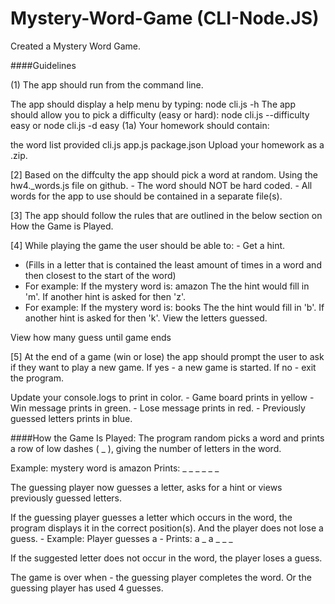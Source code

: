 # Mystery-Word-Game (CLI-Node.JS)

Created a Mystery Word Game.

####Guidelines

(1) The app should run from the command line. 

The app should display a help menu by typing: 
node cli.js -h
The app should allow you to pick a difficulty (easy or hard): 
node cli.js --difficulty easy or node cli.js -d easy
(1a) Your homework should contain:

the word list provided
cli.js
app.js
package.json
Upload your homework as a .zip.


[2] Based on the diffculty the app should pick a word at random. Using the hw4._words.js file on github. - The word should NOT be hard coded. - All words for the app to use should be contained in a separate file(s). 

[3] The app should follow the rules that are outlined in the below section on How the Game is Played. 

[4] While playing the game the user should be able to: - Get a hint. 
- (Fills in a letter that is contained the least amount of times in a word and then closest to the start of the word) 
- For example: If the mystery word is: amazon The the hint would fill in 'm'. If another hint is asked for then 'z'. 
- For example: If the mystery word is: books The the hint would fill in 'b'. If another hint is asked for then 'k'. 
View the letters guessed.

View how many guess until game ends


[5] At the end of a game (win or lose) the app should prompt the user to ask if they want to play a new game. If yes - a new game is started. If no - exit the program. 

Update your console.logs to print in color. - Game board prints in yellow - Win message prints in green. - Lose message prints in red. - Previously guessed letters prints in blue.

####How the Game Is Played: The program random picks a word and prints a row of low dashes ( _ ), giving the number of letters in the word.

Example: mystery word is amazon
Prints: _ _ _ _ _ _

The guessing player now guesses a letter, asks for a hint or views previously guessed letters. 

If the guessing player guesses a letter which occurs in the word, the program displays it in the correct position(s). And the player does not lose a guess. - Example: Player guesses a - Prints: a _ a _ _ _ 

If the suggested letter does not occur in the word, the player loses a guess. 

The game is over when - the guessing player completes the word. Or the guessing player has used 4 guesses.
